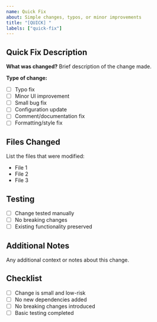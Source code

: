 ```yaml
---
name: Quick Fix
about: Simple changes, typos, or minor improvements
title: "[QUICK] "
labels: ["quick-fix"]
---
```


## Quick Fix Description

**What was changed?**
Brief description of the change made.

**Type of change:**

-   [ ] Typo fix
-   [ ] Minor UI improvement
-   [ ] Small bug fix
-   [ ] Configuration update
-   [ ] Comment/documentation fix
-   [ ] Formatting/style fix

## Files Changed

List the files that were modified:

-   File 1
-   File 2
-   File 3

## Testing

-   [ ] Change tested manually
-   [ ] No breaking changes
-   [ ] Existing functionality preserved

## Additional Notes

Any additional context or notes about this change.

## Checklist

-   [ ] Change is small and low-risk
-   [ ] No new dependencies added
-   [ ] No breaking changes introduced
-   [ ] Basic testing completed
